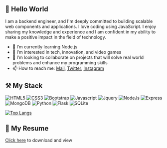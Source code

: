 ## 👋 Hello World
I am a backend engineer, and I'm deeply committed to building scalable web components and applications. I love coding using JavaScript. I enjoy sharing my knowledge and experience and I am confident in my ability to make a positive impact in the field of technology.
- 🌱 I’m currently learning Node.js
- 👀 I’m interested in tech, innovation, and video games
- 💞️ I’m looking to collaborate on projects that will solve real world problems and enhance my programming skills
- 📫 How to reach me: [Mail](mailto:fanikufran6@gmail.com), [Twitter](https://twitter.com/fanifrancs), [Instagram](https://instagram.com/fanifrancs)

## ⚒ My Stack
![HTML5](https://img.shields.io/badge/html5-%23E34F26.svg?style=for-the-badge&logo=html5&logoColor=white)
![CSS3](https://img.shields.io/badge/css3-%231572B6.svg?style=for-the-badge&logo=css3&logoColor=white)
![Bootstrap](https://img.shields.io/badge/Bootstrap-563D7C?style=for-the-badge&logo=bootstrap&logoColor=white)
![Javascript](https://img.shields.io/badge/JavaScript-F7DF1E?style=for-the-badge&logo=javascript&logoColor=black)
![Jquery](https://img.shields.io/badge/jQuery-0769AD?style=for-the-badge&logo=jquery&logoColor=white)
![NodeJs](https://img.shields.io/badge/NodeJs-ffffff?style=for-the-badge&logo=Node.js&logoColor=6b9f5c)
![Express](https://img.shields.io/badge/Express.js-000000?style=for-the-badge&logo=express&logoColor=white)
![MongoDB](https://img.shields.io/badge/MongoDB-4EA94B?style=for-the-badge&logo=mongodb&logoColor=white)
![Python](https://img.shields.io/badge/Python-14354C?style=for-the-badge&logo=python&logoColor=white)
![Flask](https://img.shields.io/badge/flask-%23000.svg?style=for-the-badge&logo=flask&logoColor=white)
![SQLite](https://img.shields.io/badge/sqlite-%2307405e.svg?style=for-the-badge&logo=sqlite&logoColor=white)


[![Top Langs](https://github-readme-stats.vercel.app/api/top-langs/?username=fanifrancs&langs_count=6&layout=compact)](https://github.com/anuraghazra/github-readme-stats)

## 💼 My Resume
<a id="raw-url" href="https://raw.githubusercontent.com/fanifrancs/fanifrancs/master/Francis-Faniku.pdf">Click here</a> to download and view

